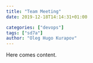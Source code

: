 ```yaml
---
title: "Team Meeting"
date: 2019-12-18T14:14:31+01:00

categories: ["devops"]
tags: ["sd7a"]
author: "Oleg Hugo Kurapov"
---
```


Here comes content.
